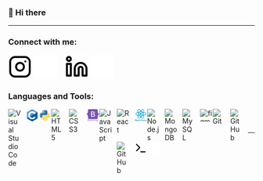### 👋 Hi there

<!--
**aobapirak/aobapirak** is a ✨ _special_ ✨ repository because its `README.md` (this file) appears on your GitHub profile.

Here are some ideas to get you started:

- 🔭 I’m currently working on ...
- 🌱 I’m currently learning ...
- 👯 I’m looking to collaborate on ...
- 🤔 I’m looking for help with ...
- 💬 Ask me about ...
- 📫 How to reach me: ...
- 😄 Pronouns: ...
- ⚡ Fun fact: ...
-->

---

### Connect with me:

[![website](./img/instagram-light.svg)](https://instagram.com/aobapirak#gh-light-mode-only)
[![website](./img/instagram-dark.svg)](https://instagram.com/aobapirak#gh-dark-mode-only)
&nbsp;&nbsp;
[![website](./img/linkedin-light.svg)](https://linkedin.com/in/apiraksenarak#gh-light-mode-only)
[![website](./img/linkedin-dark.svg)](https://linkedin.com/in/apiraksenarak#gh-dark-mode-only)

### Languages and Tools:

<a href="https://visualstudio.microsoft.com/" target="_blank" rel="noreferrer">
<img align="left" alt="Visual Studio Code" width="26px" src="https://cdn.jsdelivr.net/gh/devicons/devicon/icons/vscode/vscode-original.svg" style="padding-right:10px;" />
</a>

<a href="https://www.cprogramming.com/" target="_blank" rel="noreferrer"> <img src="https://raw.githubusercontent.com/devicons/devicon/master/icons/c/c-original.svg" align="left" alt="c" width="26px" height="26px"/> </a>

<a href="https://www.python.org" target="_blank" rel="noreferrer"> <img src="https://raw.githubusercontent.com/devicons/devicon/master/icons/python/python-original.svg" align="left" alt="python" width="26px" height="26px"/> 
</a>

<a href="https://www.w3.org/html/" target="_blank" rel="noreferrer">
<img align="left" alt="HTML5" width="26px" src="https://cdn.jsdelivr.net/gh/devicons/devicon/icons/html5/html5-original.svg" style="padding-right:10px;" />
</a>

<a href="https://www.w3schools.com/css/" target="_blank" rel="noreferrer">
<img align="left" alt="CSS3" width="26px" src="https://cdn.jsdelivr.net/gh/devicons/devicon/icons/css3/css3-original.svg" style="padding-right:10px;" />
</a>

<a href="https://getbootstrap.com" target="_blank" rel="noreferrer">
<img align="left" alt="bootstrap" width="26px" height="26px" src="https://raw.githubusercontent.com/devicons/devicon/master/icons/bootstrap/bootstrap-plain-wordmark.svg" /> 
</a>

<a href="https://developer.mozilla.org/en-US/docs/Web/JavaScript" target="_blank" rel="noreferrer">
<img align="left" alt="JavaScript" width="26px" src="https://cdn.jsdelivr.net/gh/devicons/devicon/icons/javascript/javascript-original.svg" style="padding-right:10px;" />
</a>

<a href="https://reactjs.org/" target="_blank" rel="noreferrer">
<img align="left" alt="React" width="26px" src="https://cdn.jsdelivr.net/gh/devicons/devicon/icons/react/react-original.svg" style="padding-right:10px;" />
</a>

<a href="https://reactnative.dev/" target="_blank" rel="noreferrer"> 
<img align="left" height="26px" src="./img/react-native.png" alt="reactnative" /> 
</a>

<a href="https://nodejs.org" target="_blank" rel="noreferrer">
<img align="left" alt="Node.js" width="26px" src="https://cdn.jsdelivr.net/gh/devicons/devicon/icons/nodejs/nodejs-original.svg" style="padding-right:10px;" />
</a>

<a href="https://www.mongodb.com/" target="_blank" rel="noreferrer">
<img align="left" alt="MongoDB" width="26px" src="https://cdn.jsdelivr.net/gh/devicons/devicon/icons/mongodb/mongodb-original.svg" style="padding-right:10px;" />
</a>

<a href="https://www.mysql.com/" target="_blank" rel="noreferrer">
<img align="left" alt="MySQL" width="26px" src="https://cdn.jsdelivr.net/gh/devicons/devicon/icons/mysql/mysql-original.svg" style="padding-right:10px;" />
</a>

<a href="https://www.figma.com/" target="_blank" rel="noreferrer"> 
<img align="left" src="https://www.vectorlogo.zone/logos/figma/figma-icon.svg" alt="figma" width="26px" height="26px"/> 
</a>

<a href="https://git-scm.com/" target="_blank" rel="noreferrer">
<img align="left" alt="Git" width="26px" src="https://cdn.jsdelivr.net/gh/devicons/devicon/icons/git/git-original.svg" style="padding-right:10px;" />
</a>

<img align="left" alt="GitHub" width="26px" src="https://user-images.githubusercontent.com/3369400/139447912-e0f43f33-6d9f-45f8-be46-2df5bbc91289.png#gh-dark-mode-only" style="padding-right:10px;" ONCLICK="closeimages();" />
<img align="left" alt="GitHub" width="26px" src="https://user-images.githubusercontent.com/3369400/139448065-39a229ba-4b06-434b-bc67-616e2ed80c8f.png#gh-light-mode-only" style="padding-right:10px;" ONCLICK="closeimages();" />

<img align="left" alt="Terminal" width="26px" src="./img/terminal-light.svg#gh-light-mode-only" ONCLICK="closeimages();" />
<img align="left" alt="Terminal" width="26px" src="./img/terminal-dark.svg#gh-dark-mode-only" ONCLICK="closeimages();" />

</br>
</br>

---
